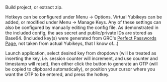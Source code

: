 Build project, or extract zip.

Hotkeys can be configured under Menu -> Options. Virtual Yubikeys can be added, or modified under Menu -> Manage Keys. Any of these settings can also be configured by manually editing the config file. As demonstrated in the included config, the aes secret and public/private IDs are stored as Base64. (Included key(s) were generated from GRC's [Perfect Passwords Page](http://www.grc.com/pass/), not taken from actual Yubikeys, that I know of...)

Launch application, select desired key from dropdown (will be treated as inserting the key, i.e. session counter will increment, and use counter and timestamp will reset), then either click the button to generate an OTP (will be copied to clipboard automatically), or position your cursor where you want the OTP to be entered, and press the hotkey.